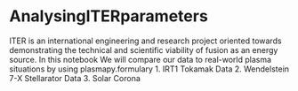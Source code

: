 # AnalysingITERparameters
ITER is an international engineering and research project oriented towards demonstrating the technical and scientific viability of fusion as an energy source. In this notebook We will compare our data to real-world plasma situations by using plasmapy.formulary  1. IRT1 Tokamak Data  2. Wendelstein 7-X Stellarator Data 3. Solar Corona 
